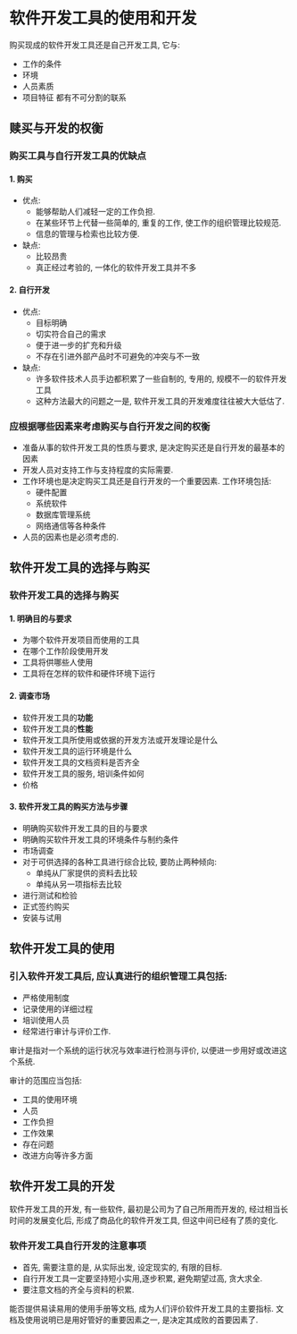 # 软件开发工具的使用和开发
购买现成的软件开发工具还是自己开发工具, 它与:
* 工作的条件
* 环境
* 人员素质
* 项目特征
都有不可分割的联系

## 赎买与开发的权衡
### 购买工具与自行开发工具的优缺点
#### 1. 购买
* 优点:
  * 能够帮助人们减轻一定的工作负担. 
  * 在某些环节上代替一些简单的, 重复的工作, 使工作的组织管理比较规范.
  * 信息的管理与检索也比较方便. 
* 缺点:
  * 比较昂贵
  * 真正经过考验的, 一体化的软件开发工具并不多

#### 2. 自行开发
* 优点:
  * 目标明确
  * 切实符合自己的需求
  * 便于进一步的扩充和升级
  * 不存在引进外部产品时不可避免的冲突与不一致
* 缺点:
  * 许多软件技术人员手边都积累了一些自制的, 专用的, 规模不一的软件开发工具
  * 这种方法最大的问题之一是, 软件开发工具的开发难度往往被大大低估了.

### 应根据哪些因素来考虑购买与自行开发之间的权衡
* 准备从事的软件开发工具的性质与要求, 是决定购买还是自行开发的最基本的因素
* 开发人员对支持工作与支持程度的实际需要.
* 工作环境也是决定购买工具还是自行开发的一个重要因素. 工作环境包括:
  * 硬件配置
  * 系统软件
  * 数据库管理系统
  * 网络通信等各种条件
* 人员的因素也是必须考虑的.

## 软件开发工具的选择与购买
### 软件开发工具的选择与购买
#### 1. 明确目的与要求
* 为哪个软件开发项目而使用的工具
* 在哪个工作阶段使用开发
* 工具将供哪些人使用
* 工具将在怎样的软件和硬件环境下运行

#### 2. 调查市场
* 软件开发工具的**功能**
* 软件开发工具的**性能**
* 软件开发工具所使用或依据的开发方法或开发理论是什么
* 软件开发工具的运行环境是什么
* 软件开发工具的文档资料是否齐全
* 软件开发工具的服务, 培训条件如何 
* 价格

#### 3. 软件开发工具的购买方法与步骤
* 明确购买软件开发工具的目的与要求
* 明确购买软件开发工具的环境条件与制约条件
* 市场调查
* 对于可供选择的各种工具进行综合比较, 要防止两种倾向:
  * 单纯从厂家提供的资料去比较
  * 单纯从另一项指标去比较
* 进行测试和检验
* 正式签约购买
* 安装与试用

## 软件开发工具的使用
### 引入软件开发工具后, 应认真进行的组织管理工具包括:
* 严格使用制度
* 记录使用的详细过程
* 培训使用人员
* 经常进行审计与评价工作. 

审计是指对一个系统的运行状况与效率进行检测与评价, 以便进一步用好或改进这个系统.

审计的范围应当包括:
* 工具的使用环境
* 人员
* 工作负担
* 工作效果
* 存在问题
* 改进方向等许多方面

## 软件开发工具的开发
软件开发工具的开发, 有一些软件, 最初是公司为了自己所用而开发的, 经过相当长时间的发展变化后, 形成了商品化的软件开发工具, 但这中间已经有了质的变化. 

### 软件开发工具自行开发的注意事项
* 首先, 需要注意的是, 从实际出发, 设定现实的, 有限的目标.
* 自行开发工具一定要坚持短小实用,逐步积累, 避免期望过高, 贪大求全. 
* 要注意文档的齐全与资料的积累.

能否提供易读易用的使用手册等文档, 成为人们评价软件开发工具的主要指标. 文档及使用说明已是用好管好的重要因素之一, 是决定其成败的首要因素了. 